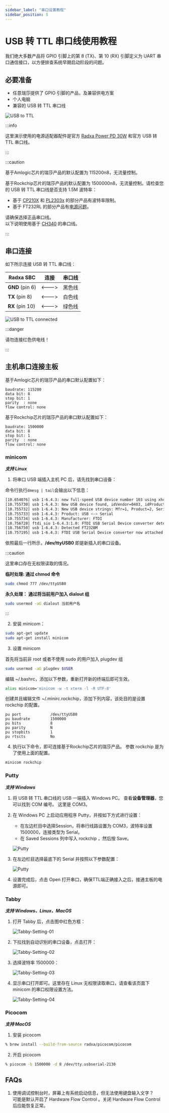 ```yaml
---
sidebar_label: "串口设置教程"
sidebar_position: 5
---
```


# USB 转 TTL 串口线使用教程

我们绝大多数产品将 GPIO 引脚上的第 8 (TX)、第 10 (RX) 引脚定义为 UART 串口通信接口，以方便排查系统早期启动阶段的问题。

## 必要准备

- 任意瑞莎提供了 GPIO 引脚的产品，及兼容供电方案
- 个人电脑
- 兼容的 USB 转 TTL 串口线

![USB to TTL](/img/accessories/600px-Usb2ttl-cable-definition.webp)

:::info

这里演示使用的电源适配器配件是官方 [Radxa Power PD 30W](../../../accessories/pd_30w) 和官方 USB 转 TTL 串口线。

:::

:::caution

基于Amlogic芯片的瑞莎产品的默认配置为 115200n8，无流量控制。

基于Rockchip芯片的瑞莎产品的默认配置为 1500000n8，无流量控制。请检查您的 USB 转 TTL 串口线是否支持 1.5M 波特率：

- 基于 [CP210X](https://www.silabs.com/interface/usb-bridges) 和 [PL2303x](https://www.prolific.com.tw/US/index.aspx) 的部分产品有波特率限制。
- 基于 FT232RL 的部分产品有[电源问题](https://forum.radxa.com/t/u-boot-cant-boot-with-serial-console-attached/7684)。

请确保选择正品串口线。  
以下说明使用基于 [CH340](http://wch-ic.com/products/CH340.html) 的串口线。

:::

## 串口连接

如下所示连接 USB 转 TTL 串口线：

| Radxa SBC       | 连接  | 串口线 |
| --------------- | ----- | ------ |
| **GND** (pin 6) | <---> | 黑色线 |
| **TX** (pin 8)  | <---> | 白色线 |
| **RX** (pin 10) | <---> | 绿色线 |

![USB to TTL connected](/img/accessories/1000px-Serial-connection.webp)

:::danger

请勿连接红色供电线！

:::

## 主机串口连接主板

基于Amlogic芯片的瑞莎产品的串口默认配置如下：

```
baudrate: 115200
data bit: 8
stop bit: 1
parity  : none
flow control: none
```

基于Rockchip芯片的瑞莎产品的串口默认配置如下：

```
baudrate: 1500000
data bit: 8
stop bit: 1
parity  : none
flow control: none
```

### minicom

**_支持 Linux_**

1. 将串口 USB 端插入主机 PC 后，请先找到串口设备：

命令行执行`dmesg | tail`会输出以下信息：

```bash
[10.654076] usb 1-6.4.3: new full-speed USB device number 103 using xhci_hcd
[10.755730] usb 1-6.4.3: New USB device found, idVendor=0403, idProduct=6001
[10.755732] usb 1-6.4.3: New USB device strings: Mfr=1, Product=2, SerialNumber=0
[10.755733] usb 1-6.4.3: Product: USB <-> Serial
[10.755734] usb 1-6.4.3: Manufacturer: FTDI
[10.756728] ftdi_sio 1-6.4.3:1.0: FTDI USB Serial Device converter detected
[10.756750] usb 1-6.4.3: Detected FT232BM
[10.757195] usb 1-6.4.3: FTDI USB Serial Device converter now attached to ttyUSB0
```

依照最后一行所示，**/dev/ttyUSB0** 即是新插入的串口设备。

:::caution

这里串口存在无权限读取的情况。

**临时处理: 通过 chmod 命令**

```bash
sudo chmod 777 /dev/ttyUSB0
```

**永久处理： 通过将当前用户加入 dialout 组**

```bash
sudo usermod -aG dialout 当前用户名
```

:::

2. 安装 minicom：

```bash
sudo apt-get update
sudo apt-get install minicom
```

3. 设置 minicom

首先将当前非 root 或者不使用 sudo 的用户加入 plugdev 组

```bash
sudo usermod -aG plugdev $USER
```

编辑 ~/.bashrc，添加以下参数，重新打开新的终端后即可生效。

```bash
alias minicom='minicom -w -t xterm -l -R UTF-8'
```

创建并且编辑文件 ~/.minirc.rockchip，添加下列内容，该处目的是设置 rockchip 的配置。

```
pu port             /dev/ttyUSB0
pu baudrate         1500000
pu bits             8
pu parity           N
pu stopbits         1
pu rtscts           No
```

4. 执行以下命令，即可连接基于Rockchip芯片的瑞莎产品。 参数 rockchip 是为了使用上面的配置。

```bash
minicom rockchip
```

### Putty

**_支持 Windows_**

1. 将 USB 转 TTL 串口线的 USB 一端插入 Windows PC。 查看**设备管理器**，您可以找到 COM 编号。 这里是 COM3。

2. 在 Windows PC 上启动应用程序 Putty，并按如下方式进行设置：

   - 在左边栏目中选择Session，将串行线路设置为 COM3，波特率设置 1500000，连接类型为 Serial。
   - 在 Saved Sessions 列中写入 rockchip ，然后按 Save。

   ![Putty](/img/configuration/Putty-setting-session.webp)

3. 在左边栏目选择最底下的 Serial 并按照以下参数配置：

   ![Putty](/img/configuration/Putty-setting-serial.webp)

4. 设置完成后，点击 Open 打开串口，确保TTL端正确接入之后，接通主板的电源即可。

### Tabby

**_支持 Windows、Linux、MacOS_**

1. 打开 Tabby 后，点击图中红色方框：

   ![Tabby-Setting-01](/img/configuration/rock-5b-tabby-01.webp)

2. 下拉找到自动识别的串口设备，点击打开：

   ![Tabby-Setting-02](/img/configuration/rock-5b-tabby-02.webp)

3. 选择波特率 1500000：

   ![Tabby-Setting-03](/img/configuration/rock-5b-tabby-03.webp)

4. 显示串口打开即可。这里存在 Linux 无权限读取串口，请查看该页面下 minicom 的串口权限设置方法。

   ![Tabby-Setting-04](/img/configuration/rock-5b-tabby-04.webp)

### Picocom

**_支持 MacOS_**

1. 安装 picocom

```bash
% brew install --build-from-source radxa/picocom/picocom
```

2. 开启 picocom

```bash
% picocom -b 1500000 -d 8 /dev/tty.usbserial-2130
```

## FAQs

1. 使用调试控制台时，屏幕上有系统启动信息，但无法使用键盘输入文字？  
   可能是默认开启了 Hardware Flow Control 。关闭 Hardware Flow Control后应能恢复正常。
